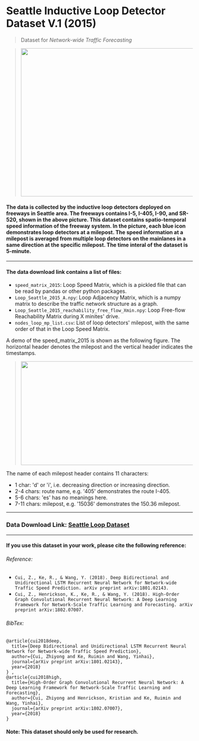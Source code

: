 # Seattle Inductive Loop Detector Dataset V.1 (2015)

> Dataset for *Network-wide Traffic Forecasting*

> <img src="https://github.com/zhiyongc/Seattle-Loop-Data/blob/master/DataLoop.png" width="600" height="400"></img>

#### The data is collected by the inductive loop detectors deployed on freeways in Seattle area. The freeways contains I-5, I-405, I-90, and SR-520, shown in the above picture. This dataset contains spatio-temporal speed information of the freeway system. In the picture, each blue icon demonstrates loop detectors at a milepost. The speed information at a milepost is averaged from multiple loop detectors on the mainlanes in a same direction at the specific milepost. The time interal of the dataset is 5-minute. 
---
#### The data download link contains a list of files:
* `speed_matrix_2015`: Loop Speed Matrix, which is a pickled file that can be read by pandas or other python packages.
* `Loop_Seattle_2015_A.npy`: Loop Adjacency Matrix, which is a numpy matrix to describe the traffic network structure as a graph. 
* `Loop_Seattle_2015_reachability_free_flow_Xmin.npy`: Loop Free-flow Reachability Matrix during X minites' drive.
* `nodes_loop_mp_list.csv`: List of loop detectors' milepost, with the same order of that in the Loop Speed Matrix.

A demo of the speed_matrix_2015 is shown as the following figure. The horizontal header denotes the milepost and the vertical header indicates the timestamps. 
> <img src="https://github.com/zhiyongc/Seattle-Loop-Data/blob/master/Data_Sample.PNG" width="700" height="280"></img>

The name of each milepost header contains 11 characters:
  * 1 char: 'd' or 'i', i.e. decreasing direction or increasing direction.
  * 2-4 chars: route name, e.g. '405' demonstrates the route I-405.
  * 5-6 chars: 'es' has no meanings here.
  * 7-11 chars: milepost, e.g. '15036' demonstrates the 150.36 milepost.

---
### Data Download Link: [Seattle Loop Dataset](https://drive.google.com/drive/folders/1XuK0fgI6lmSUzmToyDdHQy8CPunlm5yr?usp=sharing)
---
#### If you use this dataset in your work, please cite the following reference:
###### Reference:
* `Cui, Z., Ke, R., & Wang, Y. (2018). Deep Bidirectional and Unidirectional LSTM Recurrent Neural Network for Network-wide Traffic Speed Prediction. arXiv preprint arXiv:1801.02143.`
* `Cui, Z., Henrickson, K., Ke, R., & Wang, Y. (2018). High-Order Graph Convolutional Recurrent Neural Network: A Deep Learning Framework for Network-Scale Traffic Learning and Forecasting. arXiv preprint arXiv:1802.07007.`
###### BibTex:
```
@article{cui2018deep,
  title={Deep Bidirectional and Unidirectional LSTM Recurrent Neural Network for Network-wide Traffic Speed Prediction},
  author={Cui, Zhiyong and Ke, Ruimin and Wang, Yinhai},
  journal={arXiv preprint arXiv:1801.02143},
  year={2018}
} ,
@article{cui2018high,
  title={High-Order Graph Convolutional Recurrent Neural Network: A Deep Learning Framework for Network-Scale Traffic Learning and Forecasting},
  author={Cui, Zhiyong and Henrickson, Kristian and Ke, Ruimin and Wang, Yinhai},
  journal={arXiv preprint arXiv:1802.07007},
  year={2018}
}
```
#### Note: This dataset should only be used for research.
